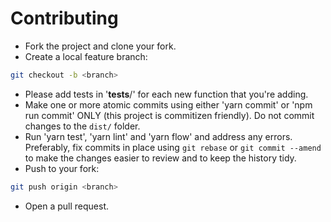 # Contributing

- Fork the project and clone your fork.
- Create a local feature branch:

```bash
git checkout -b <branch>
```

- Please add tests in '__tests__/' for each new function that you're adding.
- Make one or more atomic commits using either 'yarn commit' or 'npm run commit' ONLY (this project is commitizen friendly).  Do not commit changes to the `dist/` folder.
- Run 'yarn test', 'yarn lint' and 'yarn flow' and address any errors. Preferably, fix commits in place using `git rebase` or `git commit --amend` to make the changes easier to review and to keep the history tidy.
- Push to your fork:

```bash
git push origin <branch>
```

- Open a pull request.
